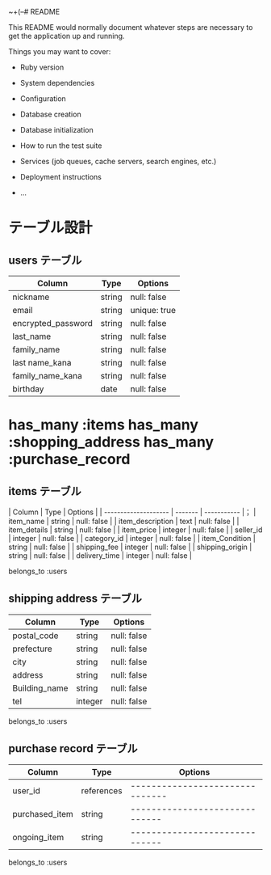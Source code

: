 ~+(–# README

This README would normally document whatever steps are necessary to get the
application up and running.

Things you may want to cover:

* Ruby version

* System dependencies

* Configuration

* Database creation

* Database initialization

* How to run the test suite

* Services (job queues, cache servers, search engines, etc.)

* Deployment instructions

* ...

# テーブル設計

## users テーブル

| Column             | Type       | Options     |
| ------------------ | ------     | -----------  |
| nickname           | string     | null: false  |
| email              | string     | unique: true |
| encrypted_password | string     | null: false  |
| last_name          | string     | null: false  |
| family_name        | string     | null: false  |
| last name_kana     | string     | null: false  |
| family_name_kana   | string     | null: false  |
| birthday           | date       | null: false  |

has_many :items
has_many :shopping_address
has_many :purchase_record
=


## items テーブル

| Column               | Type    | Options     |
| -------------------- | ------- | ----------- |；
| item_name            | string  | null: false |
| item_description     | text    | null: false |
| item_details         | string  | null: false |
| item_price           | integer | null: false |
| seller_id            | integer | null: false |
| category_id          | integer | null: false |
| item_Condition       | string  | null: false |
| shipping_fee         | integer | null: false |
| shipping_origin      | string  | null: false |
| delivery_time        | integer | null: false |

belongs_to :users




## shipping address テーブル

| Column           | Type       | Options     |
| ---------------- | ---------- | ----------- |
| postal_code      | string     | null: false |
| prefecture       | string     | null: false |
| city             | string     | null: false |
| address          | string     | null: false |
| Building_name    | string     | null: false |
| tel              | integer    | null: false |

belongs_to :users

## purchase record テーブル

| Column         | Type       | Options                        |
| -------------- | ---------- | ------------------------------ |
| user_id        | references | -------------------------------|
| purchased_item | string     | ------------------------------ |
| ongoing_item   | string     | ------------------------------ |

belongs_to :users
